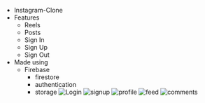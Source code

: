 * Instagram-Clone
* Features
   * Reels
   * Posts
   * Sign In
   * Sign Up
   * Sign Out
* Made using 
   * Firebase
       * firestore
       * authentication
       * storage
![Login](https://github.com/rohan9521/InstagramReelsClone/assets/43091846/769df0f2-d1c5-4884-916e-86d2145bec57)
![signup](https://github.com/rohan9521/InstagramReelsClone/assets/43091846/893d956f-e348-436d-a5a8-33ac8c608d4f)
  ![profile](https://github.com/rohan9521/InstagramReelsClone/assets/43091846/d54ed477-85fc-41aa-b90c-bc9f967dc6ed)
![feed](https://github.com/rohan9521/InstagramReelsClone/assets/43091846/83510b3a-0146-4f47-8168-2e2b217af9e9)
![comments](https://github.com/rohan9521/InstagramReelsClone/assets/43091846/87df3bd9-9376-43d5-b600-6cf7007c5590)


